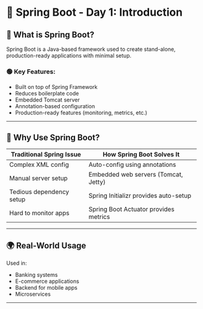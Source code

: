 # 🚀 Spring Boot - Day 1: Introduction

## 📘 What is Spring Boot?

Spring Boot is a Java-based framework used to create stand-alone, production-ready applications with minimal setup.

### 🟢 Key Features:
- Built on top of Spring Framework
- Reduces boilerplate code
- Embedded Tomcat server
- Annotation-based configuration
- Production-ready features (monitoring, metrics, etc.)

---

## 🤔 Why Use Spring Boot?

| Traditional Spring Issue      | How Spring Boot Solves It              |
|------------------------------|----------------------------------------|
| Complex XML config            | Auto-config using annotations          |
| Manual server setup           | Embedded web servers (Tomcat, Jetty)   |
| Tedious dependency setup      | Spring Initializr provides auto-setup  |
| Hard to monitor apps          | Spring Boot Actuator provides metrics  |

---

## 🌍 Real-World Usage

Used in:
- Banking systems
- E-commerce applications
- Backend for mobile apps
- Microservices

---
